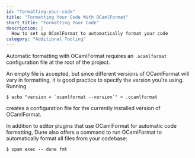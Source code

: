 ```yaml
---
id: "formatting-your-code"
title: "Formatting Your Code With OCamlFormat"
short_title: "Formatting Your Code"
description: |
  How to set up OCamlFormat to automatically format your code
category: "Additional Tooling"
---
```


<!--
DOCUMENTATION REFERENCES:
- OCamlFormat Documentation: https://ocamlformat.org/
- OCamlFormat GitHub: https://github.com/ocaml-ppx/ocamlformat
- Dune Formatting: https://dune.readthedocs.io/en/stable/howto/formatting.html
- OCaml Style Guide: https://ocaml.org/docs/guidelines

OCAMLFORMAT FEATURES:
- Automatic code formatting
- Consistent code style across projects
- Configurable formatting options
- Integration with editors (VSCode, Emacs, Vim)
- Works with Dune build system

CONFIGURATION:
- .ocamlformat file at project root
- version = <version> - Lock OCamlFormat version
- profile = <default|compact|sparse|janestreet>
- Many granular options available
- Documentation: https://ocamlformat.org/

USAGE:
- ocamlformat <file.ml> - Format single file
- ocamlformat --inplace <file.ml> - Format in place
- dune fmt - Format entire project
- opam exec -- dune fmt - Via opam

INSTALLATION:
- opam install ocamlformat
- Should match version in .ocamlformat
- Pin to specific version if needed

EDITOR INTEGRATION:
- VSCode: OCaml Platform extension
- Emacs: tuareg-mode with ocamlformat
- Vim: vim-ocamlformat or ALE
- Format on save available in most editors

CONFIGURATION OPTIONS:
- profile: Preset formatting styles
- margin: Line width (default 80)
- indent: Number of spaces
- break-cases: How to break pattern matches
- if-then-else: Formatting of conditionals
- Many more: see documentation

PROFILES:
- default: Standard OCaml formatting
- compact: More compact style
- sparse: More vertical space
- janestreet: Jane Street style

RELATED TUTORIALS:
- OCaml Programming Guidelines: /docs/guidelines
- Editor Setup: /docs/set-up-editor
- Your First OCaml Program: /docs/your-first-program
- Dune Tutorial: /docs/dune

EXTERNAL RESOURCES:
- OCamlFormat configuration: https://ocamlformat.org/
- GitHub repo: https://github.com/ocaml-ppx/ocamlformat
- ocp-indent (alternative): https://github.com/OCamlPro/ocp-indent
-->

Automatic formatting with OCamlFormat requires an `.ocamlformat` configuration file at the root of the project.

An empty file is accepted, but since different versions of OCamlFormat will vary in formatting, it
is good practice to specify the version you're using. Running

```shell
$ echo "version = `ocamlformat --version`" > .ocamlformat
```

creates a configuration file for the currently installed version of OCamlFormat.

In addition to editor plugins that use OCamlFormat for automatic code formatting, Dune also offers a command to run OCamlFormat to automatically format all files from your codebase:

```shell
$ opam exec -- dune fmt
```
